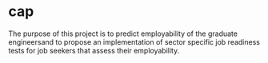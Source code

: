 # cap
The purpose of this project is to predict employability of the graduate engineersand to  propose an implementation of sector specific job readiness tests for job seekers that  assess their employability.
